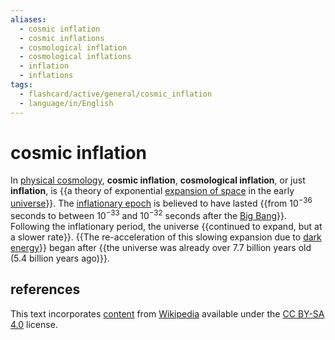 ```yaml
---
aliases:
  - cosmic inflation
  - cosmic inflations
  - cosmological inflation
  - cosmological inflations
  - inflation
  - inflations
tags:
  - flashcard/active/general/cosmic_inflation
  - language/in/English
---
```


# cosmic inflation

In [physical cosmology](physical%20cosmology.md), __cosmic inflation__, __cosmological inflation__, or just __inflation__, is {{a theory of exponential [expansion of space](expansion%20of%20the%20universe.md) in the early [universe](universe.md)}}. The [inflationary epoch](inflationary%20epoch.md) is believed to have lasted {{from 10<sup>−36</sup> seconds to between 10<sup>−33</sup> and 10<sup>−32</sup> seconds after the [Big Bang](Big%20Bang.md)}}. Following the inflationary period, the universe {{continued to expand, but at a slower rate}}. {{The re-acceleration of this slowing expansion due to [dark energy](dark%20energy.md)}} began after {{the universe was already over 7.7 billion years old (5.4 billion years ago)}}. <!--SR:!2024-09-08,17,290!2024-09-12,14,250!2024-09-04,13,290!2024-09-05,14,290!2024-09-01,10,270-->

## references

This text incorporates [content](https://en.wikipedia.org/wiki/cosmic_inflation) from [Wikipedia](Wikipedia.md) available under the [CC BY-SA 4.0](https://creativecommons.org/licenses/by-sa/4.0/) license.
